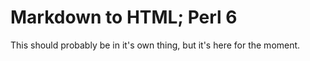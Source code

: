 # Markdown to HTML; Perl 6

This should probably be in it's own thing, but it's here for the moment.
